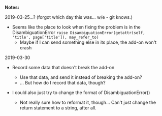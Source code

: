 **Notes:**

2019-03-25...? (forgot which day this was... w/e - git knows.)
- Seems like the place to look when fixing the problem is in the DisambiguationError
  `raise DisambiguationError(getattr(self, 'title', page['title']), may_refer_to)`
  - Maybe if I can send something else in its place, the add-on won't crash

2019-03-30
- Record some data that doesn't break the add-on
  - Use that data, and send it instead of breaking the add-on?
  - ... But how do I record that data, though?

- I could also just try to change the format of DisambiguationError()
  - Not really sure how to reformat it, though... Can't just change the return statement to a string, after all.

